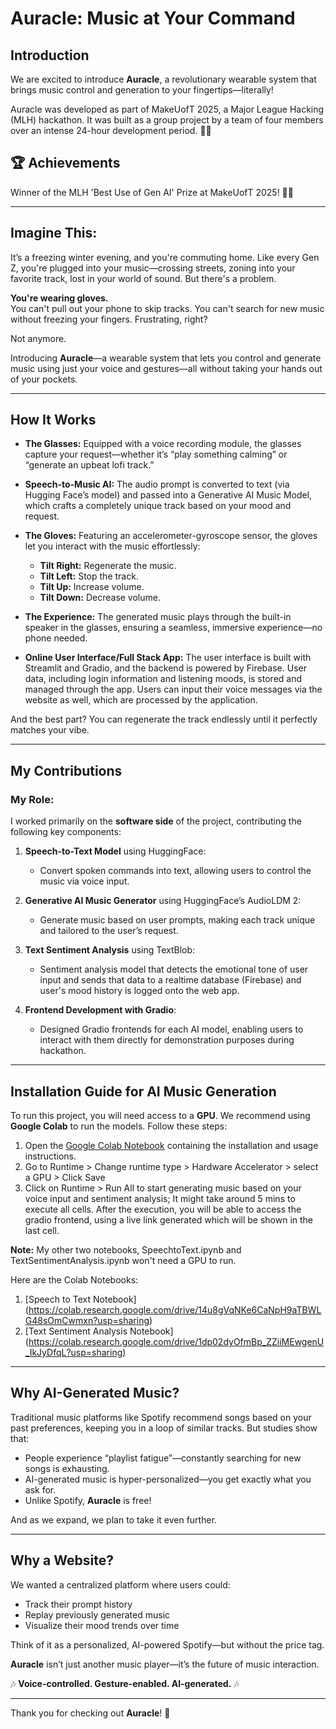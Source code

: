 # Auracle: Music at Your Command

## Introduction

We are excited to introduce **Auracle**, a revolutionary wearable system that brings music control and generation to your fingertips—literally!

Auracle was developed as part of MakeUofT 2025, a Major League Hacking (MLH) hackathon. It was built as a group project by a team of four members over an intense 24-hour development period. 🤝💡

## 🏆 Achievements
Winner of the MLH 'Best Use of Gen AI' Prize at MakeUofT 2025! 🏅🚀

---

## Imagine This:

It’s a freezing winter evening, and you're commuting home. Like every Gen Z, you're plugged into your music—crossing streets, zoning into your favorite track, lost in your world of sound. But there's a problem.

**You're wearing gloves.**  
You can't pull out your phone to skip tracks. You can't search for new music without freezing your fingers. Frustrating, right?

Not anymore.

Introducing **Auracle**—a wearable system that lets you control and generate music using just your voice and gestures—all without taking your hands out of your pockets.

---

## How It Works

- **The Glasses:** Equipped with a voice recording module, the glasses capture your request—whether it’s “play something calming” or “generate an upbeat lofi track.”
- **Speech-to-Music AI:** The audio prompt is converted to text (via Hugging Face’s model) and passed into a Generative AI Music Model, which crafts a completely unique track based on your mood and request.
- **The Gloves:** Featuring an accelerometer-gyroscope sensor, the gloves let you interact with the music effortlessly:

  - **Tilt Right:** Regenerate the music.
  - **Tilt Left:** Stop the track.
  - **Tilt Up:** Increase volume.
  - **Tilt Down:** Decrease volume.

- **The Experience:** The generated music plays through the built-in speaker in the glasses, ensuring a seamless, immersive experience—no phone needed.

- **Online User Interface/Full Stack App:** The user interface is built with Streamlit and Gradio, and the backend is powered by Firebase. User data, including login information and listening moods, is stored and managed through the app. Users can input their voice messages via the website as well, which are processed by the application.

And the best part? You can regenerate the track endlessly until it perfectly matches your vibe.

---
## My Contributions

### My Role:
I worked primarily on the **software side** of the project, contributing the following key components:

1. **Speech-to-Text Model** using HuggingFace:
   - Convert spoken commands into text, allowing users to control the music via voice input.

2. **Generative AI Music Generator** using HuggingFace’s AudioLDM 2:
   - Generate music based on user prompts, making each track unique and tailored to the user’s request.

3. **Text Sentiment Analysis** using TextBlob:
   - Sentiment analysis model that detects the emotional tone of user input and sends that data to a realtime database (Firebase) and user's mood history is logged onto the web app.

4. **Frontend Development with Gradio**:
   - Designed Gradio frontends for each AI model, enabling users to interact with them directly for demonstration purposes during hackathon.

---

## Installation Guide for AI Music Generation 

To run this project, you will need access to a **GPU**. We recommend using **Google Colab** to run the models. Follow these steps:

1. Open the [Google Colab Notebook](<https://colab.research.google.com/drive/1xgslfFNHP8zBEcMYCUEm-MTWyNT89dnB?usp=sharing>) containing the installation and usage instructions.
2. Go to Runtime > Change runtime type > Hardware Accelerator > select a GPU > Click Save
3. Click on Runtime > Run All to start generating music based on your voice input and sentiment analysis; It might take around 5 mins to execute all cells. After the execution, you will be able to access the gradio frontend, using a live link generated which will be shown in the last cell.

**Note:** 
My other two notebooks, SpeechtoText.ipynb and TextSentimentAnalysis.ipynb won't need a GPU to run.

Here are the Colab Notebooks:
1. [Speech to Text Notebook] (<https://colab.research.google.com/drive/14u8gVqNKe6CaNpH9aTBWLG48sOmCwmxn?usp=sharing>)
2. [Text Sentiment Analysis Notebook] (<https://colab.research.google.com/drive/1dp02dyOfmBp_ZZiiMEwgenU_IkJyDfqL?usp=sharing>)

---

## Why AI-Generated Music?

Traditional music platforms like Spotify recommend songs based on your past preferences, keeping you in a loop of similar tracks. But studies show that:

- People experience “playlist fatigue”—constantly searching for new songs is exhausting.
- AI-generated music is hyper-personalized—you get exactly what you ask for.
- Unlike Spotify, **Auracle** is free!

And as we expand, we plan to take it even further.

---

## Why a Website?

We wanted a centralized platform where users could:

- Track their prompt history
- Replay previously generated music
- Visualize their mood trends over time

Think of it as a personalized, AI-powered Spotify—but without the price tag.

**Auracle** isn’t just another music player—it’s the future of music interaction.

🎶 **Voice-controlled. Gesture-enabled. AI-generated.** 🎶

---

Thank you for checking out **Auracle**! 🚀
